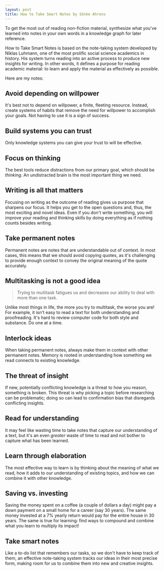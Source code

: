 ```yaml
---
layout: post
title: How to Take Smart Notes by Sönke Ahrens
---
```


To get the most out of reading non-fiction material, synthesize what you've learned into notes in your own words in a knowledge graph for later reference.

How to Take Smart Notes is based on the note-taking system developed by Niklas Luhmann, one of the most prolific social science academics in history. His system turns reading into an active process to produce new insights for writing. In other words, it defines a purpose for reading academic material: to learn and apply the material as effectively as possible.

Here are my notes:

## Avoid depending on willpower

It's best not to depend on willpower, a finite, fleeting resource. Instead, create systems of habits that remove the need for willpower to accomplish your goals. Not having to use it is a sign of success.

## Build systems you can trust

Only knowledge systems you can give your trust to will be effective.

## Focus on thinking

The best tools reduce distractions from our primary goal, which should be _thinking_. An undistracted brain is the most important thing we need.

## Writing is all that matters

Focusing on writing as the outcome of reading gives us purpose that sharpens our focus. It helps you get to the open questions and, thus, the most exciting and novel ideas. Even if you don't write something, you will improve your reading and thinking skills by doing everything as if nothing counts besides writing.

## Take permanent notes

Permanent notes are notes that are understandable out of context. In most cases, this means that we should avoid copying quotes, as it's challenging to provide enough context to convey the original meaning of the quote accurately.

## Multitasking is not a good idea

> Trying to multitask fatigues us and decreases our ability to deal with more than one task.

Unlike most things in life, the more you try to multitask, the worse you are! For example, it isn't easy to read a text for both understanding and proofreading. It's hard to review computer code for both style and substance. Do one at a time.

## Interlock ideas

When taking permanent notes, always make them in context with other permanent notes. Memory is rooted in understanding how something we read connects to existing knowledge.

## The threat of insight

If new, potentially conflicting knowledge is a threat to how you reason, something is broken. This threat is why picking a topic before researching can be problematic; doing so can lead to confirmation bias that disregards conflicting insights.

## Read for understanding

It may feel like wasting time to take notes that capture our understanding of a text, but it's an even _greater_ waste of time to read and not bother to capture what has been learned.

## Learn through elaboration

The most effective way to learn is by thinking about the meaning of what we read, how it adds to our understanding of existing topics, and how we can combine it with other knowledge.

## Saving vs. investing

Saving the money spent on a coffee (a couple of dollars a day) might pay a down payment on a small home for a career (say 30 years). The same money invested at a 7% yearly return would pay for the entire house in 30 years. The same is true for learning: find ways to compound and combine what you learn to multiply its impact!

## Take smart notes

Like a to-do list that remembers our tasks, so we don't have to keep track of them, an effective note-taking system tracks our ideas in their most precise form, making room for us to combine them into new and creative insights.
